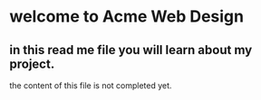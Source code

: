 # welcome to Acme Web Design
## in this read me file you will learn about my project.
the content of this file is not completed yet.